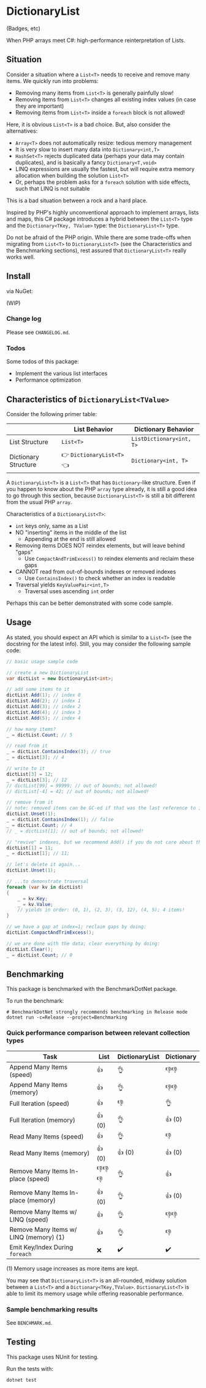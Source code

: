 # DictionaryList
(Badges, etc)

When PHP arrays meet C#: high-performance reinterpretation of Lists.

## Situation
Consider a situation where a `List<T>` needs to receive and remove many items. We quickly run into problems:
- Removing many items from `List<T>` is generally painfully slow!
- Removing items from `List<T>` changes all existing index values (in case they are important)
- Removing items from `List<T>` inside a `foreach` block is not allowed!

Here, it is obvious `List<T>` is a bad choice. But, also consider the alternatives:
- `Array<T>` does not automatically resize: tedious memory management
- It is very slow to insert many data into `Dictionary<int,T>`
- `HashSet<T>` rejects duplicated data (perhaps your data may contain duplicates), and is basically a fancy `Dictionary<T,void>`
- LINQ expressions are usually the fastest, but will require extra memory allocation when building the solution `List<T>`
- Or, perhaps the problem asks for a `foreach` solution with side effects, such that LINQ is not suitable

This is a bad situation between a rock and a hard place.

Inspired by PHP's highly unconventional approach to implement arrays, lists and maps,
this C# package introduces a hybrid between the `List<T>` type and the `Dictionary<TKey, TValue>` type: the `DictionaryList<T>` type.

Do not be afraid of the PHP origin.
While there are some trade-offs when migrating from `List<T>` to `DictionaryList<T>` (see the Characteristics and the Benchmarking sections),
rest assured that `DictionaryList<T>` really works well.

## Install
via NuGet:

(WIP)

### Change log
Please see `CHANGELOG.md`.

### Todos
Some todos of this package:
- Implement the various list interfaces
- Performance optimization

## Characteristics of `DictionaryList<TValue>`
Consider the following primer table:

|                      | List Behavior             | Dictionary Behavior      |
|----------------------|---------------------------|--------------------------|
| List Structure       | `List<T>`                 | `ListDictionary<int, T>` |
| Dictionary Structure | 👉 `DictionaryList<T>` 👈 | `Dictionary<int, T>`     |

A `DictionaryList<T>` is a `List<T>` that has `Dictionary`-like structure.
Even if you happen to know about the PHP `array` type already, it is still a good idea to go through this section, 
because `DictionaryList<T>` is still a bit different from the usual PHP `array`.

Characteristics of a `DictionaryList<T>`:
- `int` keys only, same as a List
- NO "inserting" items in the middle of the list
  - Appending at the end is still allowed
- Removing items DOES NOT reindex elements, but will leave behind "gaps"
  - Use `CompactAndTrimExcess()` to reindex elements and reclaim these gaps
- CANNOT read from out-of-bounds indexes or removed indexes
  - Use `ContainsIndex()` to check whether an index is readable
- Traversal yields `KeyValuePair<int,T>`
  - Traversal uses ascending `int` order 

Perhaps this can be better demonstrated with some code sample.

## Usage
As stated, you should expect an API which is similar to a `List<T>` (see the docstring for the latest info).
Still, you may consider the following sample code:

```csharp
// basic usage sample code

// create a new DictionaryList
var dictList = new DictionaryList<int>;

// add some items to it
dictList.Add(1); // index 0
dictList.Add(2); // index 1
dictList.Add(3); // index 2
dictList.Add(4); // index 3
dictList.Add(5); // index 4

// how many items?
_ = dictList.Count; // 5

// read from it
_ = dictList.ContainsIndex(3); // true
_ = dictList[3]; // 4

// write to it
dictList[3] = 12;
_ = dictList[3]; // 12
// dictList[99] = 99999; // out of bounds; not allowed!
// dictList[-4] = 42; // out of bounds; not allowed!

// remove from it
// note: removed items can be GC-ed if that was the last reference to it
dictList.Unset(1);
_ = dictList.ContainsIndex(1); // false
_ = dictList.Count; // 4
// _ = dictList[1]; // out of bounds; not allowed!

// "revive" indexes, but we recommend Add() if you do not care about the value of indexes.
dictList[1] = 11;
_ = dictList[1]; // 11;

// let's delete it again...
dictList.Unset(1);

// ...to demonstrate traversal
foreach (var kv in dictList) 
{
    _ = kv.Key;
    _ = kv.Value;
    // yields in order: (0, 1), (2, 3), (3, 12), (4, 5); 4 items!
}

// we have a gap at index=1; reclaim gaps by doing:
dictList.CompactAndTrimExcess();

// we are done with the data; clear everything by doing:
dictList.Clear();
_ = dictList.Count; // 0
```

## Benchmarking
This package is benchmarked with the BenchmarkDotNet package.

To run the benchmark:

```shell
# BenchmarkDotNet strongly recommends benchmarking in Release mode
dotnet run -c=Release --project=Benchmarking
```

### Quick performance comparison between relevant collection types
| Task                                   | List   | DictionaryList | Dictionary |
|----------------------------------------|--------|----------------|------------|
| Append Many Items (speed)              | 👍     | 👌             | 👎👎       |
| Append Many Items (memory)             | 👍     | 👌             | 👎👎       |
| Full Iteration (speed)                 | 👍     | 👎             | 👌         |
| Full Iteration (memory)                | 👍 (0) | 👌             | 👍 (0)     |
| Read Many Items (speed)                | 👍     | 👌             | 👎         |
| Read Many Items (memory)               | 👍 (0) | 👍 (0)         | 👍 (0)     |
| Remove Many Items In-place (speed)     | 👎👎👎 | 👌             | 👍         |
| Remove Many Items In-place (memory)    | 👍 (0) | 👌             | 👍 (0)     |
| Remove Many Items w/ LINQ (speed)      | 👍     | 👌             | 👎👎       |
| Remove Many Items w/ LINQ (memory) (1) | 👍     | 👌             | 👎         |
| Emit Key/Index During `foreach`        | ❌      | ✔️             | ✔️         |

(1) Memory usage increases as more items are kept.

You may see that `DictionaryList<T>` is an all-rounded, midway solution between a `List<T>` and a `Dictionary<TKey,TValue>`. 
`DictionaryList<T>` is able to limit its memory usage while offering reasonable performance.

### Sample benchmarking results
See `BENCHMARK.md`.

## Testing
This package uses NUnit for testing.

Run the tests with:

```shell
dotnet test
```
